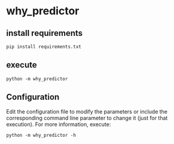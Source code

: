# why_predictor

## install requirements
`pip install requirements.txt`

## execute
`python -m why_predictor`

## Configuration
Edit the configuration file to modify the parameters or include the corresponding command line parameter to change it (just for that execution).
For more information, execute:

`python -m why_predictor -h`
